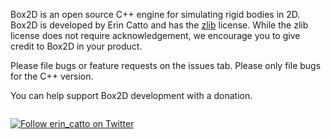 Box2D is an open source C++ engine for simulating rigid bodies in 2D. Box2D is developed by Erin Catto and has the <a href='http://en.wikipedia.org/wiki/Zlib_License'>zlib</a> license. While the zlib license does not require acknowledgement, we encourage you to give credit to Box2D in your product.

Please file bugs or feature requests on the issues tab. Please only file bugs for the C++ version.

You can help support Box2D development with a donation.

<a href='https://www.paypal.com/cgi-bin/webscr?cmd=_s-xclick&hosted_button_id=LRX6X8QBYQ6FU'><img src='https://www.paypal.com/en_US/i/btn/btn_donate_SM.gif' alt='' /></a>

<a href='http://www.twitter.com/erin_catto'><img src='http://twitter-badges.s3.amazonaws.com/follow_me-b.png' alt='Follow erin_catto on Twitter' /></a>